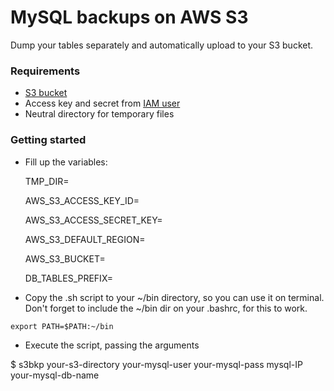 # MySQL backups on AWS S3
Dump your tables separately and automatically upload to your S3 bucket.

### Requirements

- [S3 bucket](https://docs.aws.amazon.com/AmazonS3/latest/userguide/creating-bucket.html)
- Access key and secret from [IAM user](https://docs.aws.amazon.com/IAM/latest/UserGuide/id_users_create.html)
- Neutral directory for temporary files

### Getting started

- Fill up the variables:

    TMP_DIR=

    AWS_S3_ACCESS_KEY_ID=
   
    AWS_S3_ACCESS_SECRET_KEY=
   
    AWS_S3_DEFAULT_REGION=
    
    AWS_S3_BUCKET=

    DB_TABLES_PREFIX=

- Copy the .sh script to your ~/bin directory, so you can use it on terminal. Don't forget to include the ~/bin dir on your .bashrc, for this to work.

```
export PATH=$PATH:~/bin
```

- Execute the script, passing the arguments

$ s3bkp your-s3-directory your-mysql-user your-mysql-pass mysql-IP your-mysql-db-name
